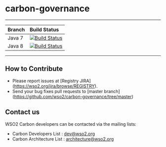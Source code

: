 # carbon-governance
---

|  Branch | Build Status |
| :------------ |:-------------
| Java 7      | [![Build Status](https://wso2.org/jenkins/job/carbon-governance/badge/icon)](https://wso2.org/jenkins/job/carbon-governance) |
| Java 8 | [![Build Status](https://wso2.org/jenkins/job/carbon-governance__java8/badge/icon)](https://wso2.org/jenkins/job/carbon-governance__java8/) |


---

## How to Contribute
* Please report issues at [Registry JIRA] (https://wso2.org/jira/browse/REGISTRY).
* Send your bug fixes pull requests to [master branch] (https://github.com/wso2/carbon-governance/tree/master) 

## Contact us
WSO2 Carbon developers can be contacted via the mailing lists:

* Carbon Developers List : dev@wso2.org
* Carbon Architecture List : architecture@wso2.org

